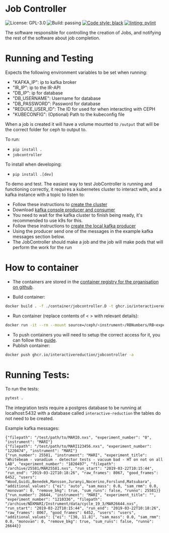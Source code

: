 # Job Controller

![License: GPL-3.0](https://img.shields.io/github/license/InteractiveReduction/jobcontroller)
![Build: passing](https://img.shields.io/github/actions/workflow/status/interactivereduction/jobcontroller/tests.yml?branch=main)
[![Code style: black](https://img.shields.io/badge/code%20style-black-000000.svg)](https://github.com/psf/black)
[![linting: pylint](https://img.shields.io/badge/linting-pylint-yellowgreen)](https://github.com/PyCQA/pylint)

The software responsible for controlling the creation of Jobs, and notifying the rest of the software about job completion.

# Running and Testing

Expects the following environment variables to be set when running:

- "KAFKA_IP": ip to kafka broker
- "IR_IP": ip to the IR-API
- "DB_IP": ip for database
- "DB_USERNAME": Username for database
- "DB_PASSWORD": Password for database
- "REDUCE_USER_ID": The ID for used for when interacting with CEPH
- "KUBECONFIG": (Optional) Path to the kubeconfig file

When a job is created it will have a volume mounted to `/output` that will be the correct folder for ceph to output to.

To run:

- `pip install .`
- `jobcontroller`

To install when developing:

- `pip install .[dev]`

To demo and test. The easiest way to test JobController is running and functioning correctly, it requires a kubernetes cluster to interact with, and a kafka instance with a topic to listen to:

- Follow these instructions to [create the cluster](https://github.com/interactivereduction/k8s#developing-using-a-local-cluster)
- Download [kafka console producer and consumer](https://www.apache.org/dyn/closer.cgi?path=/kafka/3.4.0/kafka_2.13-3.4.0.tgz)
- You need to wait for the kafka cluster to finish being ready, it's recommended to use k9s for this.
- Follow these instructions to [create the local kafka producer](https://github.com/interactivereduction/k8s#creating-a-kafka-producer-for-connecting-to-the-cluster-and-sending-things-to-a-topic)
- Using the producer send one of the messages in the example kafka messages section below.
- The JobController should make a job and the job will make pods that will perform the work for the run

# How to container

- The containers are stored in
  the [container registry for the organisation on github](https://github.com/orgs/interactivereduction/packages).

- Build container:
```bash
docker build . -f ./container/jobcontroller.D -t ghcr.io/interactivereduction/jobcontroller
```

- Run container (replace contents of < > with relevant details):
```bash
docker run -it --rm --mount source=/ceph/<instrument>/RBNumbers/RB<experiment number>,target=/output --name jobcontroller ghcr.io/interactivereduction/jobcontroller
```

- To push containers you will need to setup the correct access for it, you can follow
  this [guide](https://docs.github.com/en/packages/working-with-a-github-packages-registry/working-with-the-container-registry#authenticating-to-the-container-registry).
- Publish container:
```bash
docker push ghcr.io/interactivereduction/jobcontroller -a
```

# Running Tests:

To run the tests:

```bash
pytest .
```

The integration tests require a postgres database to be running at localhost:5432 with a database called `interactive-reduction`
the tables do not need to be created.

Example kafka messages:
```
{"filepath": "/test/path/to/MARI0.nxs", "experiment_number": "0", "instrument": "MARI"}
{"filepath": "/test/path/to/MARI123456.nxs", "experiment_number": "1220474", "instrument": "MARI"}
{"run_number": 25581, "instrument": "MARI", "experiment_title": "Whitebeam - vanadium - detector tests - vacuum bad - HT on not on all LAB", "experiment_number": "1820497", "filepath": "/archive/25581/MAR25581.nxs", "run_start": "2019-03-22T10:15:44", "run_end": "2019-03-22T10:18:26", "raw_frames": 8067, "good_frames": 6452, "users": "Wood,Guidi,Benedek,Mansson,Juranyi,Nocerino,Forslund,Matsubara", "additional_values": {"ei": "auto", "sam_mass": 0.0, "sam_rmm": 0.0, "monovan": 0, "remove_bkg": true, "sum_runs": false, "runno": 25581}}
{"run_number": 26644, "instrument": "MARI", "experiment_title": "", "experiment_number": "1210336", "filepath": "/archive/NDXMARI/Instrument/data/cycle_19_3/MAR26644.nxs", "run_start": "2019-03-22T10:15:44", "run_end": "2019-03-22T10:18:26", "raw_frames": 8067, "good_frames": 6452, "users": "users", "additional_values": {"ei": "[30, 11.8]", "sam_mass": 0.0, "sam_rmm": 0.0, "monovan": 0, "remove_bkg": true, "sum_runs": false, "runno": 26644}}
```